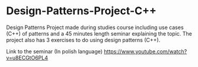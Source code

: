 # Design-Patterns-Project-C++
Design Patterns Project made during studies course including use cases (C++) of patterns and a 45 minutes length seminar explaining the topic. 
The project also has 3 exercises to do using design patterns (C++).

Link to the seminar (In polish language) https://www.youtube.com/watch?v=u8ECGtO6PL4
